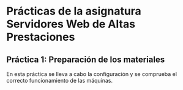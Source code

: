# Prácticas de la asignatura Servidores Web de Altas Prestaciones

## Práctica 1: Preparación de los materiales

En esta práctica se lleva a cabo la configuración y se comprueba el correcto
funcionamiento de las máquinas.  


